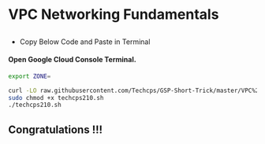 
# VPC Networking Fundamentals


## 

- Copy Below Code and Paste in Terminal

#### Open Google Cloud Console Terminal.


```bash
export ZONE=

curl -LO raw.githubusercontent.com/Techcps/GSP-Short-Trick/master/VPC%20Networking%20Fundamentals/techcps210.sh
sudo chmod +x techcps210.sh
./techcps210.sh
```



## Congratulations !!!

